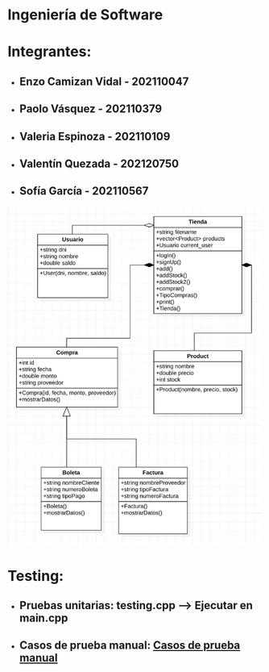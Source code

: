 # Ingeniería de Software

# **Integrantes**:

  * ## Enzo Camizan Vidal - 202110047
  * ## Paolo Vásquez - 202110379
  * ## Valeria Espinoza -  202110109
  * ## Valentín Quezada  - 202120750
  * ## Sofía García  - 202110567

![Diagrama UML](DiagramaDeClases.jpeg)

# **Testing**:

* ## Pruebas unitarias: testing.cpp --> Ejecutar en main.cpp
* ## Casos de prueba manual: [Casos de prueba manual](https://docs.google.com/spreadsheets/d/1UsQCinxbMW8iuZLum0PsGHt5ktPJP5rXj9ZrMXUrOpE/edit?usp=sharing)
